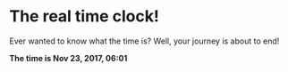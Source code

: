 # The real time clock!

Ever wanted to know what the time is? Well, your journey is about to end!

**The time is Nov 23, 2017, 06:01**